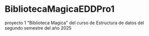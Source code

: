 # BibliotecaMagicaEDDPro1
proyecto 1 "Biblioteca Magica" del curso de Estructura de datos del segundo semestre del año 2025
